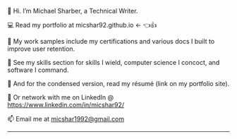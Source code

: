 🪪 Hi. I’m Michael Sharber, a Technical Writer.

💻 Read my portfolio at micshar92.github.io   <- 👈👍

🧶 My work samples include my certifications and various docs I built to improve user retention.

🌱 See my skills section for skills I wield, computer science I concoct, and software I command.

📄 And for the condensed version, read my résumé (link on my portfolio site).

🔌 Or network with me on LinkedIn @ https://www.linkedin.com/in/micshar92/

📫 Email me at micshar1992@gmail.com

---
